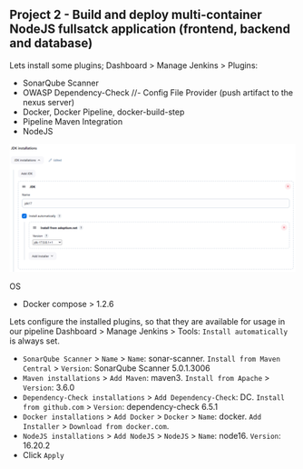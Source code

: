 ## Project 2 - Build and deploy multi-container NodeJS fullsatck application (frontend, backend and database)

Lets install some plugins; Dashboard > Manage Jenkins > Plugins:
- SonarQube Scanner
- OWASP Dependency-Check
//- Config File Provider (push artifact to the nexus server)
- Docker, Docker Pipeline, docker-build-step
- Pipeline Maven Integration
- NodeJS

![screenshot](images/jenkins_tools/jdk.PNG)

OS
- Docker compose > 1.2.6

Lets configure the installed plugins, so that they are available for usage in our pipeline
Dashboard > Manage Jenkins > Tools:
`Install automatically` is always set.
- `SonarQube Scanner` > `Name` > `Name`: sonar-scanner. `Install from Maven Central` > `Version`: SonarQube Scanner 5.0.1.3006
- `Maven installations` > `Add Maven`: maven3. `Install from Apache` > `Version`: 3.6.0
- `Dependency-Check installations` > `Add Dependency-Check`: DC. `Install from github.com` > `Version`: dependency-check 6.5.1
- `Docker installations` > `Add Docker` > `Docker` > `Name`: docker. `Add Installer` > `Download from docker.com`.
- ``NodeJS installations`` > ``Add NodeJS`` > ``NodeJS`` > ``Name``: node16. ``Version``: 16.20.2
- Click `Apply`